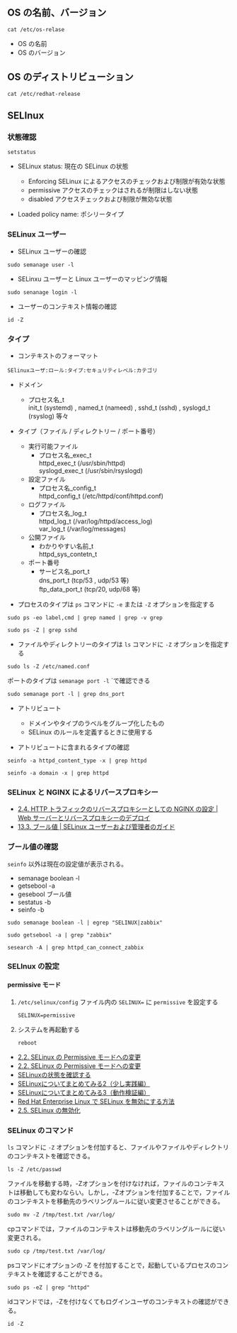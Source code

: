 ## OS の名前、バージョン

```shell
cat /etc/os-relase
```

- OS の名前
- OS のバージョン

## OS のディストリビューション

```shell
cat /etc/redhat-release
```

## SELInux

### 状態確認

```shell
setstatus
```

- SELinux status: 現在の SELinux の状態

  - Enforcing
    SELinux によるアクセスのチェックおよび制限が有効な状態
  - permissive
    アクセスのチェックはされるが制限はしない状態
  - disabled
    アクセスチェックおよび制限が無効な状態

- Loaded policy name: ポシリータイプ

 ### SELinux ユーザー

- SELinux ユーザーの確認

```shell
sudo semanage user -l
```

- SELinxu ユーザーと Linux ユーザーのマッピング情報

```shell
sudo senanage login -l
```

- ユーザーのコンテキスト情報の確認

```shell
id -Z
```

### タイプ

- コンテキストのフォーマット

```text
SElinuxユーザ:ロール:タイプ:セキュリティレベル:カテゴリ
```

- ドメイン
  - プロセス名_t  
    init_t (systemd) , named_t (nameed) , sshd_t (sshd) , syslogd_t (rsyslog) 等々
- タイプ（ファイル / ディレクトリー / ポート番号）
  - 実行可能ファイル
    - プロセス名_exec_t  
      httpd_exec_t (/usr/sbin/httpd)  
      syslogd_exec_t (/usr/sbin/rsyslogd)
  - 設定ファイル
    - プロセス名_config_t  
      httpd_config_t (/etc/httpd/conf/httpd.conf)
  - ログファイル
    - プロセス名_log_t  
      httpd_log_t (/var/log/httpd/access_log)  
      var_log_t (/var/log/messages)
  - 公開ファイル
    - わかりやすい名前_t  
      httpd_sys_contetn_t
  - ポート番号
    - サービス名_port_t  
      dns_port_t (tcp/53 , udp/53 等)  
      ftp_data_port_t (tcp/20, udp/68 等)

- プロセスのタイプは `ps` コマンドに `-e` または `-Z` オプションを指定する

```shell
sudo ps -eo label,cmd | grep named | grep -v grep
```

```shell
sudo ps -Z | grep sshd
```

- ファイルやディレクトリーのタイプは `ls` コマンドに `-Z` オプションを指定する

```shell
sudo ls -Z /etc/named.conf
```

ポートのタイプは `semanage port -l` `で確認できる

```shell
sudo semanage port -l | grep dns_port
```

- アトリビュート  
  - ドメインやタイプのラベルをグループ化したもの
  - SELinux のルールを定義するときに使用する

- アトリビュートに含まれるタイプの確認

```shell
seinfo -a httpd_content_type -x | grep httpd
```

```shell
seinfo -a domain -x | grep httpd
```

### SELinux と NGINX によるリバースプロキシー

- [2.4. HTTP トラフィックのリバースプロキシーとしての NGINX の設定 | Web サーバーとリバースプロキシーのデプロイ](https://docs.redhat.com/ja/documentation/red_hat_enterprise_linux/9/html/deploying_web_servers_and_reverse_proxies/configuring-nginx-as-a-reverse-proxy-for-the-http-traffic_setting-up-and-configuring-nginx#configuring-nginx-as-a-reverse-proxy-for-the-http-traffic_setting-up-and-configuring-nginx)
- [13.3. ブール値 | SELinux ユーザーおよび管理者のガイド](https://docs.redhat.com/ja/documentation/red_hat_enterprise_linux/7/html/selinux_users_and_administrators_guide/sect-managing_confined_services-the_apache_http_server-booleans#sect-Managing_Confined_Services-The_Apache_HTTP_Server-Booleans)

### ブール値の確認

`seinfo` 以外は現在の設定値が表示される。

- semanage boolean -l
- getsebool -a
- gesebool ブール値
- sestatus -b
- seinfo -b

```shell
sudo semanage boolean -l | egrep "SELINUX|zabbix"
```

```shell
sudo getsebool -a | grep "zabbix"
```

```shell
sesearch -A | grep httpd_can_connect_zabbix
```

### SELInux の設定

#### permissive モード

1. `/etc/selinux/config` ファイル内の `SELINUX=` に `permissive` を設定する

   ```none
   SELINUX=permissive
   ```

2. システムを再起動する

   ```none
   reboot
   ```

- [2.2. SELinux の Permissive モードへの変更](https://docs.redhat.com/ja/documentation/red_hat_enterprise_linux/9/html/using_selinux/changing-to-permissive-mode_changing-selinux-states-and-modes#changing-to-permissive-mode_changing-selinux-states-and-modes)
- [2.2. SELinux の Permissive モードへの変更](https://docs.redhat.com/ja/documentation/red_hat_enterprise_linux/9/html-single/using_selinux/index#changing-to-permissive-mode_changing-selinux-states-and-modes)
- [SELinuxの状態を確認する](https://zenn.dev/ishikawa84g/articles/1f8c3286c162dc1d985f)
- [SELinuxについてまとめてみる2（少し実践編）](https://zenn.dev/motisan/articles/20230104_selinux2)
- [SELinuxについてまとめてみる3（動作検証編）](https://zenn.dev/motisan/articles/20230107_selinux3)
- [Red Hat Enterprise Linux で SELinux を無効にする方法](https://access.redhat.com/ja/solutions/225423)
- [2.5. SELinux の無効化](https://docs.redhat.com/ja/documentation/red_hat_enterprise_linux/9/html/using_selinux/enabling_and_disabling_selinux-disabling_selinux_changing-selinux-states-and-modes)

### SELinux のコマンド

`ls` コマンドに `-Z` オプションを付加すると、ファイルやファイルやディレクトリのコンテキストを確認できる。

```shell
ls -Z /etc/passwd
```

ファイルを移動する時，-Zオプションを付けなければ，ファイルのコンテキストは移動しても変わならい。しかし，-Zオプションを付加することで，ファイルのコンテキストを移動先のラベリングルールに従い変更させることができる。

```shell
sudo mv -Z /tmp/test.txt /var/log/
```

cpコマンドでは，ファイルのコンテキストは移動先のラベリングルールに従い変更される。

```shell
sudo cp /tmp/test.txt /var/log/
```

psコマンドにオプションの -Z を付加することで，起動しているプロセスのコンテキストを確認することができる。

```shell
sudo ps -eZ | grep "httpd"
```

idコマンドでは，-Zを付けなくてもログインユーザのコンテキストの確認ができる。

```shell
id -Z
```
